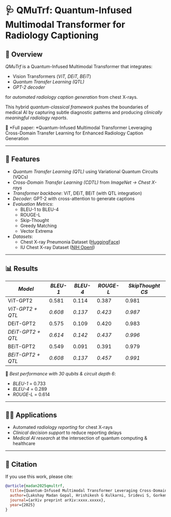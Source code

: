 # 🩺 QMuTrf: Quantum-Infused Multimodal Transformer for Radiology Captioning  

## 📌 Overview  
*QMuTrf* is a Quantum-Infused Multimodal Transformer that integrates:  
- Vision Transformers (*ViT, DEiT, BEiT*)  
- *Quantum Transfer Learning (QTL)*  
- *GPT-2 decoder*  

for *automated radiology caption generation* from chest X-rays.  

This hybrid *quantum-classical framework* pushes the boundaries of medical AI by capturing subtle diagnostic patterns and producing *clinically meaningful radiology reports*.  

📄 *Full paper: *Quantum-Infused Multimodal Transformer Leveraging Cross-Domain Transfer Learning for Enhanced Radiology Caption Generation  

---

## 🚀 Features  
- *Quantum Transfer Learning (QTL)* using Variational Quantum Circuits (VQCs)  
- *Cross-Domain Transfer Learning (CDTL)* from *ImageNet → Chest X-rays*  
- *Transformer backbone*: ViT, DEiT, BEiT (with QTL integration)  
- *Decoder*: GPT-2 with cross-attention to generate captions  
- *Evaluation Metrics*:  
  - BLEU-1 to BLEU-4  
  - ROUGE-L  
  - Skip-Thought  
  - Greedy Matching  
  - Vector Extrema  
- *Datasets*:  
  - Chest X-ray Pneumonia Dataset ([HuggingFace](https://huggingface.co/datasets/hf-vision/chest-xray-pneumonia))  
  - IU Chest X-ray Dataset ([NIH OpenI](https://openi.nlm.nih.gov/gridquery?q=indiana%20university%20chest%20xray&m=1&n))  

---

## 📊 Results  

| *Model*            | *BLEU-1* | *BLEU-4* | *ROUGE-L* | *SkipThought CS* |
|-----------------------|------------|------------|-------------|---------------------|
| ViT-GPT2             | 0.581      | 0.114      | 0.387       | 0.981              |
| *ViT-GPT2 + QTL*   | *0.608*  | *0.137*  | *0.423*   | *0.987*          |
| DEiT-GPT2            | 0.575      | 0.109      | 0.420       | 0.983              |
| *DEiT-GPT2 + QTL*  | *0.614*  | *0.142*  | *0.437*   | *0.996*          |
| BEiT-GPT2            | 0.549      | 0.091      | 0.391       | 0.979              |
| *BEiT-GPT2 + QTL*  | *0.608*  | *0.137*  | *0.457*   | *0.991*          |

📌 *Best performance with 30 qubits & circuit depth 6*:  
- *BLEU-1* = 0.733  
- *BLEU-4* = 0.289  
- *ROUGE-L* = 0.614  

---

## 🧑‍⚕ Applications  
- Automated *radiology reporting* for chest X-rays  
- *Clinical decision support* to reduce reporting delays  
- *Medical AI research* at the intersection of quantum computing & healthcare  

---

## 📖 Citation  
If you use this work, please cite:  
```bibtex
@article{madan2025qmultrf,
  title={Quantum-Infused Multimodal Transformer Leveraging Cross-Domain Transfer Learning for Enhanced Radiology Caption Generation},
  author={Lakshay Madan Gopal, Hrishikesh G Kulkarni, Sridevi S, Gorkem Kar},
  journal={arXiv preprint arXiv:xxxx.xxxxx},
  year={2025}
}
